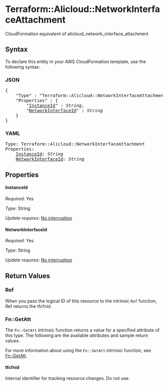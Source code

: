 # Terraform::Alicloud::NetworkInterfaceAttachment

CloudFormation equivalent of alicloud_network_interface_attachment

## Syntax

To declare this entity in your AWS CloudFormation template, use the following syntax:

### JSON

<pre>
{
    "Type" : "Terraform::Alicloud::NetworkInterfaceAttachment",
    "Properties" : {
        "<a href="#instanceid" title="InstanceId">InstanceId</a>" : <i>String</i>,
        "<a href="#networkinterfaceid" title="NetworkInterfaceId">NetworkInterfaceId</a>" : <i>String</i>
    }
}
</pre>

### YAML

<pre>
Type: Terraform::Alicloud::NetworkInterfaceAttachment
Properties:
    <a href="#instanceid" title="InstanceId">InstanceId</a>: <i>String</i>
    <a href="#networkinterfaceid" title="NetworkInterfaceId">NetworkInterfaceId</a>: <i>String</i>
</pre>

## Properties

#### InstanceId

_Required_: Yes

_Type_: String

_Update requires_: [No interruption](https://docs.aws.amazon.com/AWSCloudFormation/latest/UserGuide/using-cfn-updating-stacks-update-behaviors.html#update-no-interrupt)

#### NetworkInterfaceId

_Required_: Yes

_Type_: String

_Update requires_: [No interruption](https://docs.aws.amazon.com/AWSCloudFormation/latest/UserGuide/using-cfn-updating-stacks-update-behaviors.html#update-no-interrupt)

## Return Values

### Ref

When you pass the logical ID of this resource to the intrinsic `Ref` function, Ref returns the tfcfnid.

### Fn::GetAtt

The `Fn::GetAtt` intrinsic function returns a value for a specified attribute of this type. The following are the available attributes and sample return values.

For more information about using the `Fn::GetAtt` intrinsic function, see [Fn::GetAtt](https://docs.aws.amazon.com/AWSCloudFormation/latest/UserGuide/intrinsic-function-reference-getatt.html).

#### tfcfnid

Internal identifier for tracking resource changes. Do not use.

